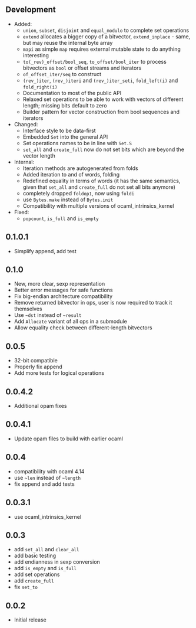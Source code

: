 ## Development
- Added:
    - `union`, `subset`, `disjoint` and `equal_modulo` to complete set operations
    - `extend` allocates a bigger copy of a bitvector, `extend_inplace` - same, but may reuse the internal byte array
    - `mapi` as simple `map` requires external mutable state to do anything interesting
    - `to(_rev)_offset/bool_seq`, `to_offset/bool_iter` to process bitvectors as `bool` or offset streams and iterators
    - `of_offset_iter/seq` to construct 
    - `(rev_)iter`, `(rev_)iteri` and `(rev_)iter_seti`, `fold_left(i)` and `fold_right(i)`
    - Documentation to most of the public API
    - Relaxed set operations to be able to work with vectors of different length; missing bits default to zero
    - Builder pattern for vector construction from bool sequences and iterators
- Changed:
    - Interface style to be data-first
    - Embedded `Set` into the general API
    - Set operations names to be in line with `Set.S`
    - `set_all` and `create_full` now do not set bits which are beyond the vector length
- Internal:
    - Iteration methods are autogenerated from folds
    - Added iteration to and of words, folding
    - Redefined equality in terms of words (it has the same semantics, given that `set_all` and `create_full` do not set all bits anymore)
    - completely dropped `foldop1`, now using `foldi`
    - use `Bytes.make` instead of `Bytes.init`
    - Compatibility with multiple versions of ocaml_intrinsics_kernel
- Fixed:
    - `popcount`, `is_full` and `is_empty`

## 0.1.0.1
- Simplify append, add test

## 0.1.0
- New, more clear, sexp representation
- Better error messages for safe functions
- Fix big-endian architecture compatibility
- Remove returned bitvector in ops, user is now required to track it themselves
- Use `~dst` instead of `~result`
- Add `Allocate` variant of all ops in a submodule
- Allow equality check between different-length bitvectors


## 0.0.5
- 32-bit compatible
- Properly fix append
- Add more tests for logical operations

## 0.0.4.2
- Additional opam fixes

## 0.0.4.1
- Update opam files to build with earlier ocaml

## 0.0.4
- compatibility with ocaml 4.14
- use `~len` instead of `~length`
- fix append and add tests

## 0.0.3.1
- use ocaml_intrinsics_kernel

## 0.0.3
- add `set_all` and `clear_all`
- add basic testing
- add endianness in sexp conversion
- add `is_empty` and `is_full`
- add set operations
- add `create_full`
- fix `set_to`

## 0.0.2
- Initial release
